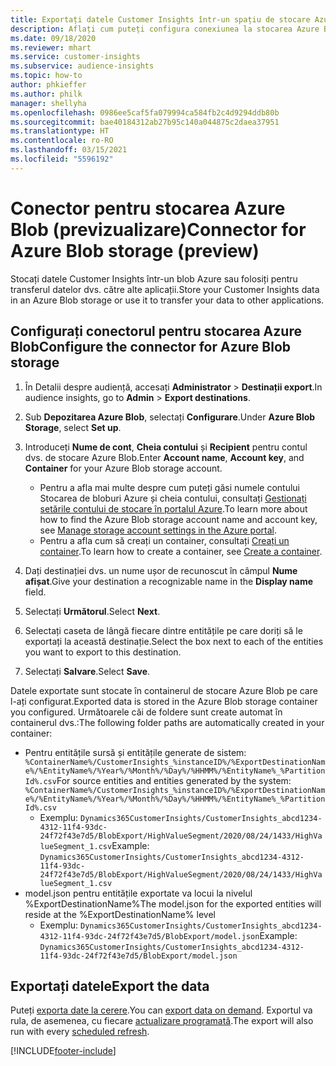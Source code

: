 ```yaml
---
title: Exportați datele Customer Insights într-un spațiu de stocare Azure Blob
description: Aflați cum puteți configura conexiunea la stocarea Azure Blob.
ms.date: 09/18/2020
ms.reviewer: mhart
ms.service: customer-insights
ms.subservice: audience-insights
ms.topic: how-to
author: phkieffer
ms.author: philk
manager: shellyha
ms.openlocfilehash: 0986ee5caf5fa079994ca584fb2c4d9294ddb80b
ms.sourcegitcommit: bae40184312ab27b95c140a044875c2daea37951
ms.translationtype: HT
ms.contentlocale: ro-RO
ms.lasthandoff: 03/15/2021
ms.locfileid: "5596192"
---
```

# <a name="connector-for-azure-blob-storage-preview"></a><span data-ttu-id="c4500-103">Conector pentru stocarea Azure Blob (previzualizare)</span><span class="sxs-lookup"><span data-stu-id="c4500-103">Connector for Azure Blob storage (preview)</span></span>

<span data-ttu-id="c4500-104">Stocați datele Customer Insights într-un blob Azure sau folosiți pentru transferul datelor dvs. către alte aplicații.</span><span class="sxs-lookup"><span data-stu-id="c4500-104">Store your Customer Insights data in an Azure Blob storage or use it to transfer your data to other applications.</span></span>

## <a name="configure-the-connector-for-azure-blob-storage"></a><span data-ttu-id="c4500-105">Configurați conectorul pentru stocarea Azure Blob</span><span class="sxs-lookup"><span data-stu-id="c4500-105">Configure the connector for Azure Blob storage</span></span>

1. <span data-ttu-id="c4500-106">În Detalii despre audiență, accesați **Administrator** > **Destinații export**.</span><span class="sxs-lookup"><span data-stu-id="c4500-106">In audience insights, go to **Admin** > **Export destinations**.</span></span>

1. <span data-ttu-id="c4500-107">Sub **Depozitarea Azure Blob**, selectați **Configurare**.</span><span class="sxs-lookup"><span data-stu-id="c4500-107">Under **Azure Blob Storage**, select **Set up**.</span></span>

1. <span data-ttu-id="c4500-108">Introduceți **Nume de cont**, **Cheia contului** și **Recipient** pentru contul dvs. de stocare Azure Blob.</span><span class="sxs-lookup"><span data-stu-id="c4500-108">Enter **Account name**, **Account key**, and **Container** for your Azure Blob storage account.</span></span>
    - <span data-ttu-id="c4500-109">Pentru a afla mai multe despre cum puteți găsi numele contului Stocarea de bloburi Azure și cheia contului, consultați [Gestionați setările contului de stocare în portalul Azure](/azure/storage/common/storage-account-manage).</span><span class="sxs-lookup"><span data-stu-id="c4500-109">To learn more about how to find the Azure Blob storage account name and account key, see [Manage storage account settings in the Azure portal](/azure/storage/common/storage-account-manage).</span></span>
    - <span data-ttu-id="c4500-110">Pentru a afla cum să creați un container, consultați [Creați un container](/azure/storage/blobs/storage-quickstart-blobs-portal#create-a-container).</span><span class="sxs-lookup"><span data-stu-id="c4500-110">To learn how to create a container, see [Create a container](/azure/storage/blobs/storage-quickstart-blobs-portal#create-a-container).</span></span>

1. <span data-ttu-id="c4500-111">Dați destinației dvs. un nume ușor de recunoscut în câmpul **Nume afișat**.</span><span class="sxs-lookup"><span data-stu-id="c4500-111">Give your destination a recognizable name in the **Display name** field.</span></span>

1. <span data-ttu-id="c4500-112">Selectați **Următorul**.</span><span class="sxs-lookup"><span data-stu-id="c4500-112">Select **Next**.</span></span>

1. <span data-ttu-id="c4500-113">Selectați caseta de lângă fiecare dintre entitățile pe care doriți să le exportați la această destinație.</span><span class="sxs-lookup"><span data-stu-id="c4500-113">Select the box next to each of the entities you want to export to this destination.</span></span>

1. <span data-ttu-id="c4500-114">Selectați **Salvare**.</span><span class="sxs-lookup"><span data-stu-id="c4500-114">Select **Save**.</span></span>

<span data-ttu-id="c4500-115">Datele exportate sunt stocate în containerul de stocare Azure Blob pe care l-ați configurat.</span><span class="sxs-lookup"><span data-stu-id="c4500-115">Exported data is stored in the Azure Blob storage container you configured.</span></span> <span data-ttu-id="c4500-116">Următoarele căi de foldere sunt create automat în containerul dvs.:</span><span class="sxs-lookup"><span data-stu-id="c4500-116">The following folder paths are automatically created in your container:</span></span>

- <span data-ttu-id="c4500-117">Pentru entitățile sursă și entitățile generate de sistem: `%ContainerName%/CustomerInsights_%instanceID%/%ExportDestinationName%/%EntityName%/%Year%/%Month%/%Day%/%HHMM%/%EntityName%_%PartitionId%.csv`</span><span class="sxs-lookup"><span data-stu-id="c4500-117">For source entities and entities generated by the system: `%ContainerName%/CustomerInsights_%instanceID%/%ExportDestinationName%/%EntityName%/%Year%/%Month%/%Day%/%HHMM%/%EntityName%_%PartitionId%.csv`</span></span>
  - <span data-ttu-id="c4500-118">Exemplu: `Dynamics365CustomerInsights/CustomerInsights_abcd1234-4312-11f4-93dc-24f72f43e7d5/BlobExport/HighValueSegment/2020/08/24/1433/HighValueSegment_1.csv`</span><span class="sxs-lookup"><span data-stu-id="c4500-118">Example: `Dynamics365CustomerInsights/CustomerInsights_abcd1234-4312-11f4-93dc-24f72f43e7d5/BlobExport/HighValueSegment/2020/08/24/1433/HighValueSegment_1.csv`</span></span>
- <span data-ttu-id="c4500-119">model.json pentru entitățile exportate va locui la nivelul %ExportDestinationName%</span><span class="sxs-lookup"><span data-stu-id="c4500-119">The model.json for the exported entities will reside at the %ExportDestinationName% level</span></span>
  - <span data-ttu-id="c4500-120">Exemplu: `Dynamics365CustomerInsights/CustomerInsights_abcd1234-4312-11f4-93dc-24f72f43e7d5/BlobExport/model.json`</span><span class="sxs-lookup"><span data-stu-id="c4500-120">Example: `Dynamics365CustomerInsights/CustomerInsights_abcd1234-4312-11f4-93dc-24f72f43e7d5/BlobExport/model.json`</span></span>

## <a name="export-the-data"></a><span data-ttu-id="c4500-121">Exportați datele</span><span class="sxs-lookup"><span data-stu-id="c4500-121">Export the data</span></span>

<span data-ttu-id="c4500-122">Puteți [exporta date la cerere](export-destinations.md#export-data-on-demand).</span><span class="sxs-lookup"><span data-stu-id="c4500-122">You can [export data on demand](export-destinations.md#export-data-on-demand).</span></span> <span data-ttu-id="c4500-123">Exportul va rula, de asemenea, cu fiecare [actualizare programată](system.md#schedule-tab).</span><span class="sxs-lookup"><span data-stu-id="c4500-123">The export will also run with every [scheduled refresh](system.md#schedule-tab).</span></span>


[!INCLUDE[footer-include](../includes/footer-banner.md)]